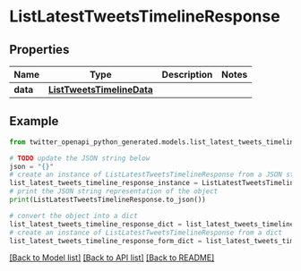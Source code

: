 # ListLatestTweetsTimelineResponse


## Properties

Name | Type | Description | Notes
------------ | ------------- | ------------- | -------------
**data** | [**ListTweetsTimelineData**](ListTweetsTimelineData.md) |  | 

## Example

```python
from twitter_openapi_python_generated.models.list_latest_tweets_timeline_response import ListLatestTweetsTimelineResponse

# TODO update the JSON string below
json = "{}"
# create an instance of ListLatestTweetsTimelineResponse from a JSON string
list_latest_tweets_timeline_response_instance = ListLatestTweetsTimelineResponse.from_json(json)
# print the JSON string representation of the object
print(ListLatestTweetsTimelineResponse.to_json())

# convert the object into a dict
list_latest_tweets_timeline_response_dict = list_latest_tweets_timeline_response_instance.to_dict()
# create an instance of ListLatestTweetsTimelineResponse from a dict
list_latest_tweets_timeline_response_form_dict = list_latest_tweets_timeline_response.from_dict(list_latest_tweets_timeline_response_dict)
```
[[Back to Model list]](../README.md#documentation-for-models) [[Back to API list]](../README.md#documentation-for-api-endpoints) [[Back to README]](../README.md)


